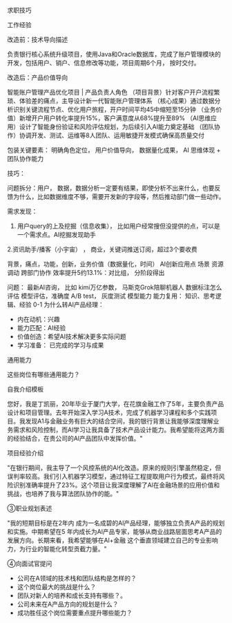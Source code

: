
求职技巧

工作经验

改造前：技术导向描述

负责银行核心系统升级项目，使用Java和Oracle数据库，完成了账户管理模块的开发，包括用户、销户、信息修改等功能，项目周期6个月， 按时交付。

改造后：产品价值导向

智能账户管理产品优化项目 | 产品负责人角色
（项目背景）针对客户开户流程繁琐、体验差的痛点，主导设计新一代智能账户管理体系
（核心成果）通过数据分析识别关键流程节点、优化用户旅程，开户时间平均45中缩短至15分钟
（业务价值）新增开户用户转化率提升15%，客户满意度从68%提升至89%
（AI思维应用）设计了智能身份验证和风险评估规划，为后续引入AI能力奠定基础
（团队协作）协调开发、测试、运维等8人团队、运用敏捷开发模式确保高质量交付

包装关键要素： 明确角色定位， 用户价值导向， 数据量化成果， AI 思维体现 + 团队协作能力


技巧：

问题拆分：用户， 数据，数据分析一定要有结果，即使分析不出来什么，也要反馈为什么，比如数据维度不够，需要开发新的字段等，然后推动部门做一些动作。

需求发现： 

1. 用户query的上及挖掘（信息收集）， 比如用户经常搜但没提供的点，可以是一个需求点。AI挖掘发现助手

2.资讯助手/播客（小宇宙） ， 商业，关键词推送订阅，超过3个要收费

背景，痛点，功能，创新，业务价值（数据量化，时间）
AI创新应用点
场景
资源调动
跨部门协作
效率提升5约13.1%：对比组， 分阶段得出




问题：
最新AI咨询， 比如 kimi万亿参数， 马斯克Grok陪聊机器人
数据标注怎么评估
模型评估，准确度
A/B test， 灰度测试
模型能力
能力复用： 知识、思考逻辑、经验 0-1
为什么转AI产品经理：
- 内在动机：兴趣
- 能力匹配：AI经验
- 价值创造：希望AI技术解决更多实际问题
- 学习准备： 已完成的学习与成果




通用能力

这些岗位有哪些通用能力？

自我介绍模板

您好，我是丁凯丽，20年毕业于厦门大学，在花旗金融工作了5年，主要负责产品设计和项目管理。去年开始深入学习A技术，完成了机器学习课程和多个实践项目。我发现A1与金融业务有巨大的结合空间，我的银行背景让我能够深度理解业务需求和风险控制，而Al学习让我具备了技术产品设计能力。我希望能将这两方面的经验结合，在贵公司的Al产品团队中发挥价值。"

项目经验介绍

"在银行期间，我主导了一个风控系统的Al化改造。原来的规则引擎虽然稳定，但误判率较高。我们引入机器学习模型，通过特征工程提取用户行为模式，最终将风险识别准确率提升了23%。这个项目让我深度理解了Al在金融场景的应用价值和挑战，也培养了我与算法团队协作的能。"

③职业规划表述

"我的短期目标是在2年内
成为一名成碧的Al产品经理，能够独立负责A产品的规划和实施。中期希望在5
年内成长为Al产品专家，能够从商业战路层面思考A产品的发展方向。长期来看，我希望能够在Al+金融
这个垂直领域建立自己的专业影响力，为行业的智能化转型贡截力量。"

④向面试官提问
- 公司在A领域的技术栈和团队结构是怎样的？
- 这个岗位最大的挑战是什么？
- 团队对新人的培养和成长支持有哪些？。
- 公司未来在A产品方向的规划是什么？
- 成功胜任这个岗位需要重点提升哪些能力？
